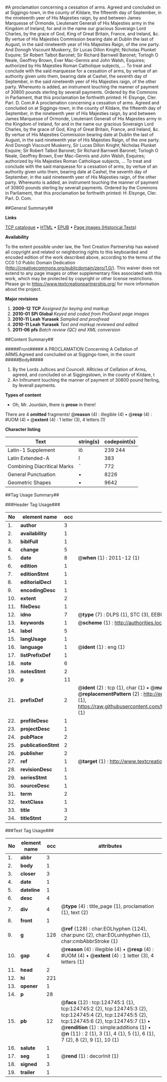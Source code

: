 #A proclamation concerning a cessation of arms. Agreed and concluded on at Siggings-town, in the county of Kildare, the fifteenth day of September, in the nineteenth yeer of His Majesties raign, by and between James Marquesse of Ormonde, Lieutenant Generall of His Majesties army in the Kingdom of Ireland, for and in the name our gracious Soveraign Lord Charles, by the grace of God, King of Great Britain, France, and Ireland, &c. By vertue of His Majesties Commission bearing date at Dublin the last of August, in the said nineteenth year of His Majesties Raign, of the one party. And Donogh Viscount Muskerry, Sir Lucas Dillon Knight; Nicholas Plunket Esquire; Sir Robert Talbot Baronet; Sir Richard Barnwell Baronet; Torlogh O Neale, Geoffrey Brown, Ever Mac-Gennis and John Walsh, Esquires; authorized by His Majesties Roman Catholique subjects, ... To treat and conclude with the said marquesse for a cessation of arms, by vertue of an authority given unto them, bearing date at Cashel, the seventh day of September, in the said nineteenth yeer of His Majesties raign, of the other party. Whereunto is added, an instrument touching the manner of payment of 30800 pounds sterling by severall payments. Ordered by the Commons in Parliament, that this proclamation be forthwith printed: H: Elsynge, Cler. Parl. D. Com.#
A proclamation concerning a cessation of arms. Agreed and concluded on at Siggings-town, in the county of Kildare, the fifteenth day of September, in the nineteenth yeer of His Majesties raign, by and between James Marquesse of Ormonde, Lieutenant Generall of His Majesties army in the Kingdom of Ireland, for and in the name our gracious Soveraign Lord Charles, by the grace of God, King of Great Britain, France, and Ireland, &c. By vertue of His Majesties Commission bearing date at Dublin the last of August, in the said nineteenth year of His Majesties Raign, of the one party. And Donogh Viscount Muskerry, Sir Lucas Dillon Knight; Nicholas Plunket Esquire; Sir Robert Talbot Baronet; Sir Richard Barnwell Baronet; Torlogh O Neale, Geoffrey Brown, Ever Mac-Gennis and John Walsh, Esquires; authorized by His Majesties Roman Catholique subjects, ... To treat and conclude with the said marquesse for a cessation of arms, by vertue of an authority given unto them, bearing date at Cashel, the seventh day of September, in the said nineteenth yeer of His Majesties raign, of the other party. Whereunto is added, an instrument touching the manner of payment of 30800 pounds sterling by severall payments. Ordered by the Commons in Parliament, that this proclamation be forthwith printed: H: Elsynge, Cler. Parl. D. Com.

##General Summary##

**Links**

[TCP catalogue](http://www.ota.ox.ac.uk/tcp/)  • 
[HTML](http://tei.it.ox.ac.uk/tcp/Texts-HTML/free/A87/A87323.html)  • 
[EPUB](http://tei.it.ox.ac.uk/tcp/Texts-EPUB/free/A87/A87323.epub) • 
[Page images (Historical Texts)](https://historicaltexts.jisc.ac.uk/eebo-99872315e)

**Availability**

To the extent possible under law, the Text Creation Partnership has waived all copyright and related or neighboring rights to this keyboarded and encoded edition of the work described above, according to the terms of the CC0 1.0 Public Domain Dedication (http://creativecommons.org/publicdomain/zero/1.0/). This waiver does not extend to any page images or other supplementary files associated with this work, which may be protected by copyright or other license restrictions. Please go to https://www.textcreationpartnership.org/ for more information about the project.

**Major revisions**

1. __2009-12__ __TCP__ *Assigned for keying and markup*
1. __2010-01__ __SPi Global__ *Keyed and coded from ProQuest page images*
1. __2010-11__ __Leah Yurasek__ *Sampled and proofread*
1. __2010-11__ __Leah Yurasek__ *Text and markup reviewed and edited*
1. __2011-06__ __pfs__ *Batch review (QC) and XML conversion*

##Content Summary##

#####Front#####
A PROCLAMATION Concerning A Ceſſation of ARMS.Agreed and concluded on at Siggings-town, in the count
#####Body#####

1. By the Lords Juſtices and Councell.
ARticles of Ceſſation of Arms, agreed, and concluded on at Siggingstown, in the county of Kildare, t
1. An Inſtrument touching the manner of payment of 30800 pound ſterling, by ſeverall payments.

**Types of content**

  * Oh, Mr. Jourdain, there is **prose** in there!

There are 4 **omitted** fragments! 
 @__reason__ (4) : illegible (4)  •  @__resp__ (4) : #UOM (4)  •  @__extent__ (4) : 1 letter (3), 4 letters (1)

**Character listing**


|Text|string(s)|codepoint(s)|
|---|---|---|
|Latin-1 Supplement|ïô|239 244|
|Latin Extended-A|ſ|383|
|Combining             Diacritical Marks|̄|772|
|General Punctuation|•|8226|
|Geometric Shapes|▪|9642|

##Tag Usage Summary##

###Header Tag Usage###

|No|element name|occ|attributes|
|---|---|---|---|
|1.|__author__|3||
|2.|__availability__|1||
|3.|__biblFull__|1||
|4.|__change__|5||
|5.|__date__|8| @__when__ (1) : 2011-12 (1)|
|6.|__edition__|1||
|7.|__editionStmt__|1||
|8.|__editorialDecl__|1||
|9.|__encodingDesc__|1||
|10.|__extent__|2||
|11.|__fileDesc__|1||
|12.|__idno__|7| @__type__ (7) : DLPS (1), STC (3), EEBO-CITATION (1), PROQUEST (1), VID (1)|
|13.|__keywords__|1| @__scheme__ (1) : http://authorities.loc.gov/ (1)|
|14.|__label__|5||
|15.|__langUsage__|1||
|16.|__language__|1| @__ident__ (1) : eng (1)|
|17.|__listPrefixDef__|1||
|18.|__note__|6||
|19.|__notesStmt__|2||
|20.|__p__|11||
|21.|__prefixDef__|2| @__ident__ (2) : tcp (1), char (1)  •  @__matchPattern__ (2) : ([0-9\-]+):([0-9IVX]+) (1), (.+) (1)  •  @__replacementPattern__ (2) : http://eebo.chadwyck.com/downloadtiff?vid=$1&page=$2 (1), https://raw.githubusercontent.com/textcreationpartnership/Texts/master/tcpchars.xml#$1 (1)|
|22.|__profileDesc__|1||
|23.|__projectDesc__|1||
|24.|__pubPlace__|2||
|25.|__publicationStmt__|2||
|26.|__publisher__|2||
|27.|__ref__|1| @__target__ (1) : http://www.textcreationpartnership.org/docs/. (1)|
|28.|__revisionDesc__|1||
|29.|__seriesStmt__|1||
|30.|__sourceDesc__|1||
|31.|__term__|2||
|32.|__textClass__|1||
|33.|__title__|3||
|34.|__titleStmt__|2||


###Text Tag Usage###

|No|element name|occ|attributes|
|---|---|---|---|
|1.|__abbr__|3||
|2.|__body__|1||
|3.|__closer__|3||
|4.|__date__|1||
|5.|__dateline__|1||
|6.|__desc__|4||
|7.|__div__|4| @__type__ (4) : title_page (1), proclamation (1), text (2)|
|8.|__front__|1||
|9.|__g__|128| @__ref__ (128) : char:EOLhyphen (124), char:punc (2), char:EOLunhyphen (1), char:cmbAbbrStroke (1)|
|10.|__gap__|4| @__reason__ (4) : illegible (4)  •  @__resp__ (4) : #UOM (4)  •  @__extent__ (4) : 1 letter (3), 4 letters (1)|
|11.|__head__|2||
|12.|__hi__|221||
|13.|__opener__|1||
|14.|__p__|28||
|15.|__pb__|12| @__facs__ (12) : tcp:124745:1 (1), tcp:124745:2 (2), tcp:124745:3 (2), tcp:124745:4 (2), tcp:124745:5 (2), tcp:124745:6 (2), tcp:124745:7 (1)  •  @__rendition__ (1) : simple:additions (1)  •  @__n__ (11) : 2 (1), 3 (1), 4 (1), 5 (1), 6 (1), 7 (2), 8 (2), 9 (1), 10 (1)|
|16.|__salute__|1||
|17.|__seg__|1| @__rend__ (1) : decorInit (1)|
|18.|__signed__|3||
|19.|__trailer__|1||
